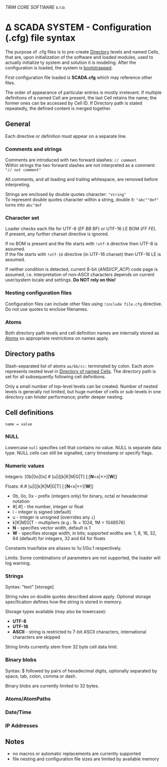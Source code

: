 ﻿*TRIM CORE SOFTWARE s.r.o.*
# ∆ SCADA SYSTEM - Configuration (.cfg) file syntax

The purpose of .cfg files is to pre-create [Directory](directory.md) levels and named Cells, that are,
upon initialization of the software and loaded modules, used to actually initialize ty system and solution
it is modeling. After the configuration is loaded, the system is [bootstrapped](boot.md).

First configuration file loaded is **SCADA.cfg** which may reference other files.  

The order of appearance of particular entries is mostly irrelevant. If multiple definitions of a named Cell
are present, the last Cell retains the name; the former ones can be accessed by Cell ID. If Directory path
is stated repeatedly, the defined content is merged together.

## General
Each directive or definition must appear on a separate line.

### Comments and strings

Comments are introduced with two forward slashes: `// comment`  
Within strings the two forward slashes are not interpreted as a comment: `"// not comment"`  

All comments, and all leading and trailing whitespace, are removed before interpreting.

Strings are enclosed by double quotes character: `"string"`  
To represent double quotes character within a string, double it: `"abc""def"` turns into `abc"def`

### Character set

Loader checks each file for UTF-8 (*EF BB BF*) or UTF-16 LE BOM (*FF FE*).  
If present, any further charset directive is ignored.

If no BOM is present and the file starts with `!utf-8` directive then UTF-8 is assumed.  
If the file starts with `!utf-16` directive (in UTF-16 charset) then UTF-16 LE is assumed.

If neither condition is detected, current 8-bit (*ANSI*/*CP_ACP*) code page is assumed, i.e.
interpretation of non-ASCII characters depends on current user/system locale and settings.
**Do NOT rely on this!**

### Nesting configuration files

Configuration files can include other files using `!include file.cfg` directive.  
Do not use quotes to enclose filenames.

### Atoms

Both directory path levels and cell definition names are internally stored as [Atoms](atom.md) so
appropriate restrictions on names apply.

## Directory paths

Slash-separated list of atoms `aa/bb/cc:` terminated by colon. Each atom represents nested level in
[Directory of named Cells](directory.md). The directory path is set for all subsequently following
cell definitions.

Only a small number of top-level levels can be created. Number of nested levels is generally not limited,
but huge number of cells or sub-levels in one directory can hinder performance; prefer deeper nesting.

## Cell definitions

`name = value`

### NULL

Lowercase `null` specifies cell that contains no value. NULL is separate data type.
NULL cells can still be signalled, carry timestamp or specify flags.

### Numeric values

Integers: [0b|0o|0x] \# [u|i][k|K|M|G|T] [:[**N**<x|×>][**W**]]

Floats: \#.\# [u|i][k|K|M|G|T] [:[**N**<x|×>][**W**]]

* 0b, 0o, 0x - prefix (integers only) for binary, octal or hexadecimal notation
* \#[.\#] - the number, integer or float
* i - integer is signed (default)
* u - integer is unsigned (overrides any `i`)
* k|K|M|G|T - multipliers (e.g.: 1k = 1024, 1M = 1048576)
* **N** - specifies vector width, default is 1
* **W** - specifies storage width, in bits; supported widths are: 1, 8, 16, 32, 64 (default) for integers, 32 and 64 for floats

Constants true/false are aliases to 1u:1/0u:1 respectively.

Limits: Some combinations of parameters are not supported, the loader will log warning.

### Strings

Syntax: "text" [storage]

String rules on double quotes described above apply. Optional storage specification defines how the string is stored in memory.

Storage types available (may also be lowercase):

* **UTF-8**
* **UTF-16**
* **ASCII** - string is restricted to 7-bit ASCII characters, international characters are skipped

String limits currently stem from 32 byte cell data limit.

### Binary blobs

Syntax: $ followed by pairs of hexadecimal digits, optionally separated by space, tab, colon, comma or dash.

Binary blobs are currently limited to 32 bytes.

### Atoms/AtomPaths

### Date/Time

### IP Addresses


## Notes

* no macros or automatic replacements are currently supported
* file nesting and configuration file sizes are limited by available memory
